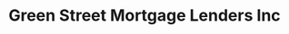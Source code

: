 ---
title: "Green Street Mortgage Lenders Inc"
url: /opelika/green-street-mortgage-lenders-inc/
shop: pawnbroker
---